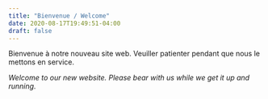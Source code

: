 ```yaml
---
title: "Bienvenue / Welcome"
date: 2020-08-17T19:49:51-04:00
draft: false
---
```


Bienvenue à notre nouveau site web. Veuiller patienter pendant que nous le mettons en service.

_Welcome to our new website. Please bear with us while we get it up and running._

<!--more-->
